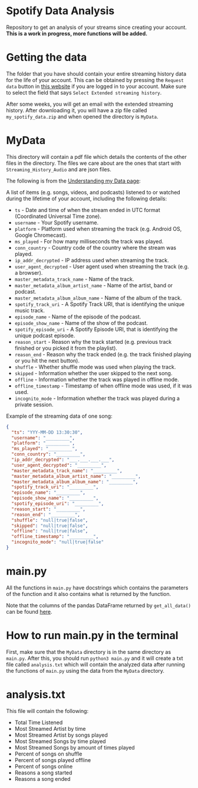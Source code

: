# Spotify Data Analysis

Repository to get an analysis of your streams since creating your account. **This is a work in progress, more functions will be added.**

# Getting the data

The folder that you have should contain your entire streaming history data for the life of your account. This can be obtained by pressing the `Request data` button in [this website](https://www.spotify.com/us/account/privacy/) if you are logged in to your account. Make sure to select the field that says `Select Extended streaming history`.

After some weeks, you will get an email with the extended streaming history. After downloading it, you will have a zip file called `my_spotify_data.zip` and when opened the directory is `MyData`.

# MyData

This directory will contain a pdf file which details the contents of the other files in the directory. The files we care about are the ones that start with `Streaming_History_Audio` and are json files.

The following is from the [Understanding my Data page](https://support.spotify.com/us/article/understanding-my-data/):

A list of items (e.g. songs, videos, and podcasts) listened to or watched during the lifetime of your account, including the following details:

- `ts` - Date and time of when the stream ended in UTC format (Coordinated Universal Time zone).
- `username` - Your Spotify username.
- `platform` - Platform used when streaming the track (e.g. Android OS, Google Chromecast).
- `ms_played` - For how many milliseconds the track was played.
- `conn_country` - Country code of the country where the stream was played.
- `ip_addr_decrypted` - IP address used when streaming the track.
- `user_agent_decrypted` - User agent used when streaming the track (e.g. a browser).
- `master_metadata_track_name` - Name of the track.
- `master_metadata_album_artist_name` - Name of the artist, band or podcast.
- `master_metadata_album_album_name` - Name of the album of the track.
- `spotify_track_uri` - A Spotify Track URI, that is identifying the unique music track.
- `episode_name` - Name of the episode of the podcast.
- `episode_show_name` - Name of the show of the podcast.
- `spotify_episode_uri` - A Spotify Episode URI, that is identifying the unique podcast episode.
- `reason_start` - Reason why the track started (e.g. previous track finished or you picked it from the playlist).
- `reason_end` - Reason why the track ended (e.g. the track finished playing or you hit the next button).
- `shuffle` - Whether shuffle mode was used when playing the track.
- `skipped` - Information whether the user skipped to the next song.
- `offline` - Information whether the track was played in offline mode.
- `offline_timestamp` - Timestamp of when offline mode was used, if it was used.
- `incognito_mode` - Information whether the track was played during a private session.

Example of the streaming data of one song:

```json
{
  "ts": "YYY-MM-DD 13:30:30",
  "username": "_________",
  "platform": "_________",
  "ms_played": "_________",
  "conn_country": "_________",
  "ip_addr_decrypted": "___.___.___.___",
  "user_agent_decrypted": "_________",
  "master_metadata_track_name": "_________",
  "master_metadata_album_artist_name": "_________",
  "master_metadata_album_album_name": "_________",
  "spotify_track_uri": "_________",
  "episode_name": "_________",
  "episode_show_name": "_________",
  "spotify_episode_uri": "_________",
  "reason_start": "_________",
  "reason_end": "_________",
  "shuffle": "null|true|false",
  "skipped": "null|true|false",
  "offline": "null|true|false",
  "offline_timestamp": "_________",
  "incognito_mode": "null|true|false"
}
```

# main.py

All the functions in `main.py` have docstrings which contains the parameters of the function and it also contains what is returned by the function.

Note that the columns of the pandas DataFrame returned by `get_all_data()` can be found [here](https://github.com/AcevedoJetter/spotify-data-analysis#mydata).

# How to run main.py in the terminal

First, make sure that the `MyData` directory is in the same directory as `main.py`. After this, you should run `python3 main.py` and it will create a txt file called `analysis.txt` which will contain the analyzed data after running the functions of `main.py` using the data from the `MyData` directory.

# analysis.txt

This file will contain the following:

- Total Time Listened
- Most Streamed Artist by time
- Most Streamed Artist by songs played
- Most Streamed Songs by time played
- Most Streamed Songs by amount of times played
- Percent of songs on shuffle
- Percent of songs played offline
- Percent of songs online
- Reasons a song started
- Reasons a song ended
